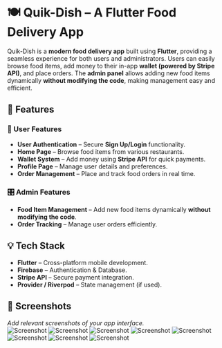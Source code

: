 # 🍽️ Quik-Dish – A Flutter Food Delivery App  

Quik-Dish is a **modern food delivery app** built using **Flutter**, providing a seamless experience for both users and administrators. Users can easily browse food items, add money to their in-app **wallet (powered by Stripe API)**, and place orders. The **admin panel** allows adding new food items dynamically **without modifying the code**, making management easy and efficient.  

## 🚀 Features  

### 🔑 User Features  
- **User Authentication** – Secure **Sign Up/Login** functionality.  
- **Home Page** – Browse food items from various restaurants.  
- **Wallet System** – Add money using **Stripe API** for quick payments.  
- **Profile Page** – Manage user details and preferences.  
- **Order Management** – Place and track food orders in real time.  

### 🎛 Admin Features  
- **Food Item Management** – Add new food items dynamically **without modifying the code**.  
- **Order Tracking** – Manage user orders efficiently.  

## 💡 Tech Stack  
- **Flutter** – Cross-platform mobile development.  
- **Firebase** – Authentication & Database.  
- **Stripe API** – Secure payment integration.  
- **Provider / Riverpod** – State management (if used).  

## 📸 Screenshots  
_Add relevant screenshots of your app interface._  
![Screenshot](https://github.com/Nyjel-vinoy/Quik-dish/blob/c5e294ced69c08e1af32e84d19098a0a0fbbc9af/screenshot1.jpeg)
![Screenshot](https://github.com/Nyjel-vinoy/Quik-dish/blob/1b2955016eb2c3bb3dd6bff6f06b7729fc947a99/screenshot2.jpeg)
![Screenshot](https://github.com/Nyjel-vinoy/Quik-dish/blob/1b2955016eb2c3bb3dd6bff6f06b7729fc947a99/screenshot3.jpeg)
![Screenshot](https://github.com/Nyjel-vinoy/Quik-dish/blob/1b2955016eb2c3bb3dd6bff6f06b7729fc947a99/screenshot4.jpeg)
![Screenshot](https://github.com/Nyjel-vinoy/Quik-dish/blob/1b2955016eb2c3bb3dd6bff6f06b7729fc947a99/screenshot5.jpeg)
![Screenshot](https://github.com/Nyjel-vinoy/Quik-dish/blob/1b2955016eb2c3bb3dd6bff6f06b7729fc947a99/screenshot6.jpeg)
![Screenshot](https://github.com/Nyjel-vinoy/Quik-dish/blob/b943654ef7b6505c7012edfeb9e6c096e07d7691/screenshot17.jpeg)
![Screenshot](https://github.com/Nyjel-vinoy/Quik-dish/blob/1b2955016eb2c3bb3dd6bff6f06b7729fc947a99/screenshot8.jpeg)



